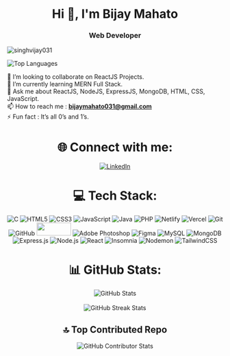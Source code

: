 <h1 align="center" >Hi 👋, I'm Bijay Mahato</h1>
<h3 align="center" >Web Developer</h3>

<!-- Profile Views -->
<p align="left">
  <img src="https://komarev.com/ghpvc/?username=singhvijay031&label=Profile%20views&color=0e75b6&style=flat" alt="singhvijay031" />
</p>
<img src="https://github-readme-stats.vercel.app/api/top-langs/?username=singhvijay031&theme=tokyonight&hide_border=false&include_all_commits=true&count_private=true&layout=compact"alt="Top Languages" />

👯 I’m looking to collaborate on ReactJS Projects.<br>
🌱 I’m currently learning MERN Full Stack.<br>
💬 Ask me about ReactJS, NodeJS, ExpressJS, MongoDB, HTML, CSS, JavaScript.<br>
📫 How to reach me : **bijaymahato031@gmail.com** <br>
⚡ Fun fact : It’s all 0’s and 1’s.

<h1 align="center">🌐 Connect with me:</h1>
<p align="center">
<a href="https://linkedin.com/in/bijaymahato031" target="_blank"><img src="https://img.shields.io/badge/LinkedIn-%230077B5.svg?style=for-the-badge&logo=linkedin&logoColor=white" alt="LinkedIn"></a>
</p>

<h1 align="center">💻 Tech Stack:</h1>
<p align="center">
    <img class="badge" src="https://img.shields.io/badge/c-%2300599C.svg?style=for-the-badge&logo=c&logoColor=white" alt="C" />
    <img class="badge" src="https://img.shields.io/badge/html5-%23E34F26.svg?style=for-the-badge&logo=html5&logoColor=white" alt="HTML5"/>
    <img class="badge" src="https://img.shields.io/badge/css-%231572B6.svg?style=for-the-badge&logo=css3&logoColor=white" alt="CSS3" />
    <img class="badge" src="https://img.shields.io/badge/javascript-%23323330.svg?style=for-the-badge&logo=javascript&logoColor=%23F7DF1E" alt="JavaScript" />
    <img class="badge" src="https://img.shields.io/badge/java-%23ED8B00.svg?style=for-the-badge&logo=openjdk&logoColor=white" alt="Java" />
    <img class="badge" src="https://img.shields.io/badge/php-%23777BB4.svg?style=for-the-badge&logo=php&logoColor=white" alt="PHP" />
    <img class="badge" src="https://img.shields.io/badge/netlify-%23000000.svg?style=for-the-badge&logo=netlify&logoColor=#00C7B7" alt="Netlify" />
    <img class="badge" src="https://img.shields.io/badge/vercel-%23000000.svg?style=for-the-badge&logo=vercel&logoColor=white" alt="Vercel" />
    <img class="badge" src="https://img.shields.io/badge/git-%23F05033.svg?style=for-the-badge&logo=git&logoColor=white" alt="Git" />
    <img class="badge" src="https://img.shields.io/badge/github-%23121011.svg?style=for-the-badge&logo=github&logoColor=white" alt="GitHub" />
    <img src="http://img.shields.io/badge/-VS%20Code-007ACC?style=for-the-badge&logo=visual%20studio%20code&logoColor=white" width="80" height="30" >
    <img class="badge" src="https://img.shields.io/badge/adobe%20photoshop-%2331A8FF.svg?style=for-the-badge&logo=adobe%20photoshop&logoColor=white" alt="Adobe Photoshop" />
    <img class="badge" src="https://img.shields.io/badge/figma-%23F24E1E.svg?style=for-the-badge&logo=figma&logoColor=white" alt="Figma" />
    <img class="badge" src="https://img.shields.io/badge/mysql-4479A1.svg?style=for-the-badge&logo=mysql&logoColor=white" alt="MySQL" />
    <img class="badge" src="https://img.shields.io/badge/MongoDB-%234ea94b.svg?style=for-the-badge&logo=mongodb&logoColor=white" alt="MongoDB" />
    <img class="badge" src="https://img.shields.io/badge/express.js-%23404d59.svg?style=for-the-badge&logo=express&logoColor=%2361DAFB" alt="Express.js" />
    <img class="badge" src="https://img.shields.io/badge/node.js-6DA55F?style=for-the-badge&logo=node.js&logoColor=white" alt="Node.js" />
    <img class="badge" src="https://img.shields.io/badge/react-%2320232a.svg?style=for-the-badge&logo=react&logoColor=%2361DAFB" alt="React" />
    <img class="badge" src="https://img.shields.io/badge/Insomnia-black?style=for-the-badge&logo=insomnia&logoColor=5849BE" alt="Insomnia" />
    <img class="badge" src="https://img.shields.io/badge/NODEMON-%23323330.svg?style=for-the-badge&logo=nodemon&logoColor=%BBDEAD" alt="Nodemon" />
    <img class="badge" src="https://img.shields.io/badge/tailwindcss-%2338B2AC.svg?style=for-the-badge&logo=tailwind-css&logoColor=white" alt="TailwindCSS" />
</p>

<h1 align="center">📊 GitHub Stats:</h1>
<p align="center">
   <img src="https://github-readme-stats.vercel.app/api?username=singhvijay031&theme=tokyonight&hide_border=false&include_all_commits=true&count_private=true"alt="GitHub Stats" /><br/><br>
   <img src="https://github-readme-streak-stats.herokuapp.com/?user=singhvijay031&theme=tokyonight&hide_border=false"alt="GitHub Streak Stats" /><br/>
   
</p>

<h2 align="center">🔝 Top Contributed Repo</h2>
<p align="center">
    <img src="https://github-contributor-stats.vercel.app/api?username=singhvijay031&limit=5&theme=vue-dark&combine_all_yearly_contributions=true" alt="GitHub Contributor Stats" />
</p>

<!--
## 🏆 GitHub Trophies
![](https://github-profile-trophy.vercel.app/?username=singhvijay031&theme=radical&no-frame=false&no-bg=false&margin-w=4) -->
